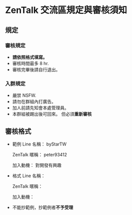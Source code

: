 ﻿# ZenTalk 交流區規定與審核須知
## 規定
### 審核規定
* **請依照格式填寫。**
* 審核時間最多 8 hr.
* 審核完畢後請自行退出。
### 入群規定
* 嚴禁 NSFW.
* 請勿在群組內打廣告。
* 加人前請先知會本處管理員。
* 本群組被踢出後可回來。
  但必須**重新審核**
## 審核格式
* 範例
  Line 名稱： byStarTW

  ZenTalk 暱稱： peter93412

  加入動機： 對開發有興趣
* 格式
  Line 名稱：

  ZenTalk 暱稱：

  加入動機：
* 不能抄範例，抄範例者**不予受理**